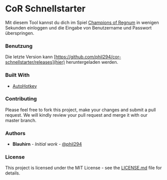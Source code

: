 # CoR Schnellstarter

Mit diesem Tool kannst du dich im Spiel [Champions of Regnum](https://www.championsofregnum.com/) in wenigen Sekunden einloggen und die Eingabe von Benutzername und Passwort überspringen.

### Benutzung

Die letzte Version kann [https://github.com/phil294/cor-schnellstarter/releases](hier) heruntergeladen werden.

### Built With

* [AutoHotkey](https://github.com/Lexikos/AutoHotkey_L)

### Contributing

Please feel free to fork this project, make your changes and submit a pull request. We will kindly review your pull request and merge it with our master branch.

### Authors

* **Blauhirn** - *Initial work* - [@phil294](https://github.com/phil294)

### License

This project is licensed under the MIT License - see the [LICENSE.md](LICENSE.md) file for details.
